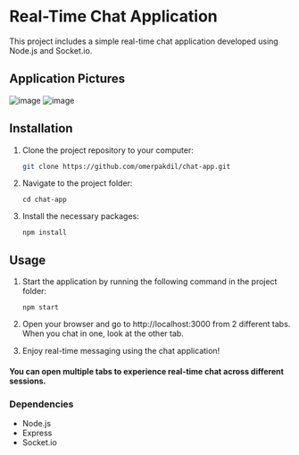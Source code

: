 # Real-Time Chat Application

This project includes a simple real-time chat application developed using Node.js and Socket.io.

## Application Pictures



![image](https://github.com/user-attachments/assets/c98e00e4-1edc-4f71-85ee-af5e8f0572af)
![image](https://github.com/user-attachments/assets/483815bc-32f3-4b46-8900-f9fc0132b29b)



## Installation

1. Clone the project repository to your computer:

   ```bash
   git clone https://github.com/omerpakdil/chat-app.git

2. Navigate to the project folder:
   
   ```
   cd chat-app
   ```

3. Install the necessary packages:

   ```
   npm install
   ```

## Usage

1. Start the application by running the following command in the project folder:

   ```
   npm start
   ```


2. Open your browser and go to http://localhost:3000 from 2 different tabs. When you chat in one, look at the other tab.

3. Enjoy real-time messaging using the chat application!

#### You can open multiple tabs to experience real-time chat across different sessions.

### Dependencies

- Node.js
- Express
- Socket.io



